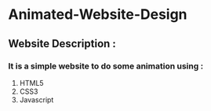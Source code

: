 # Animated-Website-Design

## Website Description :
### It is a simple website to do some animation using :
1. HTML5
1. CSS3
1. Javascript